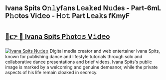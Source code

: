 ## Ivana Spits O𝚗𝚕yf𝚊ns L𝚎a𝚔ed N𝚞𝚍es - Part-6mL P𝚑𝚘tos Vi𝚍𝚎o - H𝚘𝚝 Part L𝚎a𝚔s fKmyF

# <h2><a href="http://kf25sv.oniu.top/?m=Ivana+Spits">🔗👉 🔴 Ivana Spits P𝚑ot𝚘𝚜 V𝚒d𝚎o</a></h2>

[![Ivana Spits Nu𝚍e𝚜](https://i.imgur.com/0qMVB7G.gif)](http://kf25sv.oniu.top/?m=Ivana+Spits)
Digital media creator and web entertainer Ivana Spits, known for publishing dance and lifestyle tutorials through solo and collaborative dance presentations and brief videos. Ivana Spits's public image is marked by a welcoming and genuine demeanor, while the private aspects of his life remain cloaked in secrecy.  
